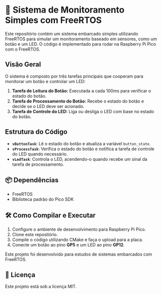# 📌 Sistema de Monitoramento Simples com FreeRTOS

Este repositório contém um sistema embarcado simples utilizando FreeRTOS para simular um monitoramento baseado em sensores, como um botão e um LED. O código é implementado para rodar na Raspberry Pi Pico com o FreeRTOS.

## Visão Geral
O sistema é composto por três tarefas principais que cooperam para monitorar um botão e controlar um LED:

1. **Tarefa de Leitura do Botão:** Executada a cada 100ms para verificar o estado do botão.
2. **Tarefa de Processamento do Botão:** Recebe o estado do botão e decide se o LED deve ser acionado.
3. **Tarefa de Controle do LED:** Liga ou desliga o LED com base no estado do botão.

## Estrutura do Código
- **`vButtonTask`**: Lê o estado do botão e atualiza a variável `button_state`.
- **`vProcessTask`**: Verifica o estado do botão e notifica a tarefa de controle do LED quando necessário.
- **`vLedTask`**: Controla o LED, acendendo-o quando recebe um sinal da tarefa de processamento.

## 📦 Dependências
- FreeRTOS
- Biblioteca padrão do Pico SDK

## 🛠️ Como Compilar e Executar
1. Configure o ambiente de desenvolvimento para Raspberry Pi Pico.
2. Clone este repositório.
3. Compile o código utilizando CMake e faça o upload para a placa.
4. Conecte um botão ao pino **GP5** e um LED ao pino **GP12**.

Este projeto foi desenvolvido para estudos de sistemas embarcados com FreeRTOS.

## 📄 Licença
Este projeto está sob a licença MIT.
